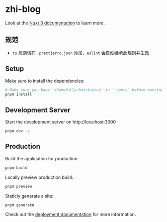 # zhi-blog

Look at the [Nuxt 3 documentation](https://nuxt.com/docs/getting-started/introduction) to learn more.

## 规范

- `ts` 规则请在 `.prettierrc.json` 添加，`eslint` 会自动继承此规则并生效

## Setup

Make sure to install the dependencies:

```bash
# Make sure you have `shamefully-hoist=true` in `.npmrc` before running pnpm install
pnpm install
```

## Development Server

Start the development server on http://localhost:3000

```bash
pnpm dev -o
```

## Production

Build the application for production:

```bash
pnpm build
```

Locally preview production build:

```bash
pnpm preview
```

Staticly generate a site:

```bash
pnpm generate
```

Check out the [deployment documentation](https://nuxt.com/docs/getting-started/deployment) for more information.
